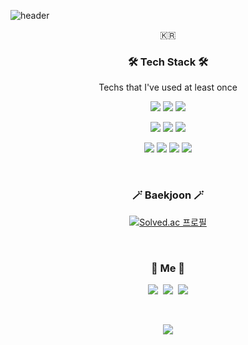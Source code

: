 ![header](https://capsule-render.vercel.app/api?type=soft&color=auto&height=150&section=header&text=DongminChoi&fontSize=70&animation=twinkling)

<p align="center">🇰🇷</p>

<h3 align="center">🛠 Tech Stack 🛠</h3>

<p align="center"> Techs that I've used at least once </p>


<p align="center">
  <img src="https://img.shields.io/badge/C-A8B9CC?style=flat-square&logo=C&logoColor=white"/></a> 
  <img src="https://img.shields.io/badge/Visual Studio-5C2D91?style=flat-square&logo=Visual Studio&logoColor=black"/></a>
  <img src="https://img.shields.io/badge/Xilinx-E01F27?style=flat-square&logo=Xilinx&logoColor=white"/></a>
<br/>
<p align="center">
  <img src="https://img.shields.io/badge/Linux-FCC624?style=flat-square&logo=Linux&logoColor=black"/></a>
  <img src="https://img.shields.io/badge/VirtualBox-183A61?style=flat-square&logo=VirtualBox&logoColor=white"/></a>
  <img src="https://img.shields.io/badge/STMicroelectronics-03234B?style=flat-square&logo=STMicroelectronics&logoColor=white"/></a>
<p align="center">
  <img src="https://img.shields.io/badge/C++-00599C?style=flat-square&logo=C%2B%2B&logoColor=white"/></a>
  <img src="https://img.shields.io/badge/Visual Studio Code-007ACC?style=flat-square&logo=Visual Studio Code&logoColor=black"/></a>
  <img src="https://img.shields.io/badge/gitHub-181717?style=flat-square&logo=GitHub&logoColor=white"/></a>
  <img src="https://img.shields.io/badge/Raspberry Pi-A22846?style=flat-square&logo=Raspberry Pi&logoColor=white"/></a>
<br/>
</p>
<br>

<h3 align="center">🪄 Baekjoon 🪄</h3>
<div align="center" style="text-align:center">

[![Solved.ac 프로필](http://mazassumnida.wtf/api/v2/generate_badge?boj=chlehdals7)](https://solved.ac/chlehdals7/)
</p>
<br>


<h3 align="center"> 🧸 Me 🧸 </h3>
<p align="center">
  <a href="https://blog.naver.com/jkjk6022"><img src="https://img.shields.io/badge/Tech%20Blog-11B48A?style=flat-square&logo=Vimeo&logoColor=white&link=https://blog.naver.com/jkjk6022"/></a>&nbsp
  <a href="https://www.instagram.com/dong____min_/"><img src="https://img.shields.io/badge/Instagram-E4405F?style=flat-square&logo=Instagram&logoColor=white&link=https://www.instagram.com/dong____min_/"/></a>&nbsp
  <a href="mailto:jkjk6022@naver.com"><img src="https://img.shields.io/badge/Gmail-d14836?style=flat-square&logo=Gmail&logoColor=white&link=jkjk6022@naver.com"/></a>
</p>
<br>

<p align="center">
  <a href="https://hits.seeyoufarm.com"><img src="https://hits.seeyoufarm.com/api/count/incr/badge.svg?url=https%3A%2F%2Fgithub.com%2FChoiDongMin&count_bg=%23ED6DA3&title_bg=%2386757E&icon=github.svg&icon_color=%23E1DEDE&title=hits&edge_flat=false"/></a>
</p>
<br>
